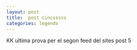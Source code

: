 ```yaml
---
layout: post
title:  post cincsssss
categories: legends
---
```



KK
ultima prova per el segon feed del sites post 5
